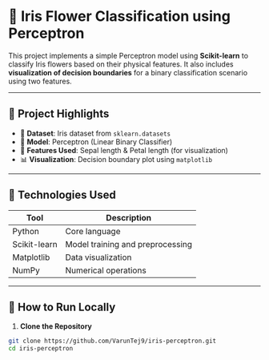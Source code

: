 # 🌸 Iris Flower Classification using Perceptron

This project implements a simple Perceptron model using **Scikit-learn** to classify Iris flowers based on their physical features. It also includes **visualization of decision boundaries** for a binary classification scenario using two features.

---

## 📌 Project Highlights

- 🌿 **Dataset**: Iris dataset from `sklearn.datasets`
- 🧠 **Model**: Perceptron (Linear Binary Classifier)
- 🔢 **Features Used**: Sepal length & Petal length (for visualization)
- 📊 **Visualization**: Decision boundary plot using `matplotlib`

---

## 🔧 Technologies Used

| Tool | Description |
|------|-------------|
| Python | Core language |
| Scikit-learn | Model training and preprocessing |
| Matplotlib | Data visualization |
| NumPy | Numerical operations |

---

## 🚀 How to Run Locally

1. **Clone the Repository**

```bash
git clone https://github.com/VarunTej9/iris-perceptron.git
cd iris-perceptron

